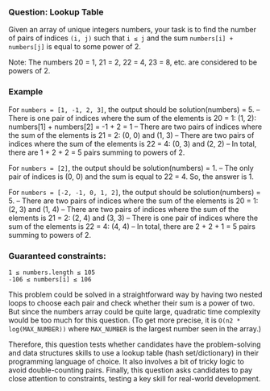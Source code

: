 ### Question: Lookup Table 
Given an array of unique integers numbers, your task is to find the number of pairs of indices `(i, j)` such that `i ≤ j` and the sum `numbers[i] + numbers[j]` is equal to some power of 2.

Note: The numbers 20  = 1, 21 = 2, 22 = 4, 23 = 8, etc. are considered to be powers of 2.

### Example

For `numbers = [1, -1, 2, 3]`, the output should be solution(numbers) = 5.
– There is one pair of indices where the sum of the elements is 20 = 1: (1, 2): numbers[1] + numbers[2] = -1 + 2 = 1
– There are two pairs of indices where the sum of the elements is 21 = 2: (0, 0) and (1, 3)
– There are two pairs of indices where the sum of the elements is 22 = 4: (0, 3) and (2, 2)
– In total, there are 1 + 2 + 2 = 5 pairs summing to powers of 2.

For `numbers = [2]`, the output should be solution(numbers) = 1.
– The only pair of indices is (0, 0) and the sum is equal to 22 = 4. So, the answer is 1.

For `numbers = [-2, -1, 0, 1, 2]`, the output should be solution(numbers) = 5.
– There are two pairs of indices where the sum of the elements is 20 = 1: (2, 3) and (1, 4)
– There are two pairs of indices where the sum of the elements is 21 = 2: (2, 4) and (3, 3)
– There is one pair of indices where the sum of the elements is 22 = 4: (4, 4)
– In total, there are 2 + 2 + 1 = 5 pairs summing to powers of 2. 

### Guaranteed constraints:

```
1 ≤ numbers.length ≤ 105
-106 ≤ numbers[i] ≤ 106
```

This problem could be solved in a straightforward way by having two nested loops to choose each pair and check whether their sum is a power of two. But since the numbers array could be quite large, quadratic time complexity would be too much for this question. (To get more precise, it is `O(n2 * log(MAX_NUMBER))` where `MAX_NUMBER` is the largest number seen in the array.)

Therefore, this question tests whether candidates have the problem-solving and data structures skills to use a lookup table (hash set/dictionary) in their programming language of choice. It also involves a bit of tricky logic to avoid double-counting pairs. Finally, this question asks candidates to pay close attention to constraints, testing a key skill for real-world development.